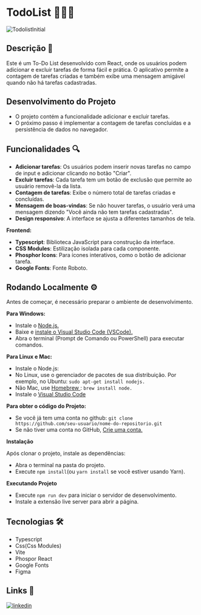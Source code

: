 # TodoList 🧑🏼‍💻

![TodolistInitial](https://github.com/user-attachments/assets/c13e1a47-4571-4c40-8a22-d1833b7337d9)





## Descrição 📎

Este é um To-Do List desenvolvido com React, onde os usuários podem adicionar e excluir tarefas de forma fácil e prática. O aplicativo permite a contagem de tarefas criadas e também exibe uma mensagem amigável quando não há tarefas cadastradas.

## Desenvolvimento do Projeto

- O projeto contém a funcionalidade adicionar e excluir tarefas.
- O próximo passo é implementar a contagem de tarefas concluídas e a persistência de dados no navegador.

## Funcionalidades 🔍
- **Adicionar tarefas**: Os usuários podem inserir novas tarefas no campo de input e adicionar clicando no botão "Criar".
- **Excluir tarefas**: Cada tarefa tem um botão de exclusão que permite ao usuário removê-la da lista.
- **Contagem de tarefas**: Exibe o número total de tarefas criadas e concluídas.
- **Mensagem de boas-vindas**: Se não houver tarefas, o usuário verá uma mensagem dizendo "Você ainda não tem tarefas cadastradas".
- **Design responsivo**: A interface se ajusta a diferentes tamanhos de tela.

**Frontend:**
- **Typescript**: Biblioteca JavaScript para construção da interface.
- **CSS Modules**: Estilização isolada para cada componente.
- **Phosphor Icons**: Para ícones interativos, como o botão de adicionar tarefa.
- **Google Fonts**: Fonte Roboto.
  
## Rodando Localmente ⚙️

Antes de começar, é necessário preparar o ambiente de desenvolvimento.

**Para Windows:**
- Instale o [Node.js.](https://nodejs.org/en)
- Baixe e [instale o Visual Studio Code (VSCode).](https://code.visualstudio.com/)
- Abra o terminal (Prompt de Comando ou PowerShell) para executar comandos.

**Para Linux e Mac:**
- Instale o Node.js:
- No Linux, use o gerenciador de pacotes de sua distribuição. Por exemplo, no Ubuntu: ```sudo apt-get install nodejs.```
- Não Mac, use [Homebrew ](https://brew.sh/): ```brew install node.```
- Instale o [Visual Studio Code](https://code.visualstudio.com/)

**Para obter o código do Projeto:**
- Se você já tem uma conta no github: ```git clone https://github.com/seu-usuario/nome-do-repositorio.git```
- Se não tiver uma conta no GitHub, [Crie uma conta.](https://github.com/)

**Instalação**

Após clonar o projeto, instale as dependências:
- Abra o terminal na pasta do projeto.
- Execute ```npm install```(ou ```yarn install``` se você estiver usando Yarn).

**Executando Projeto**

- Execute ```npm run dev``` para iniciar o servidor de desenvolvimento.
- Instale a extensão live server para abrir a página.

## Tecnologias 🛠️

- Typescript
- Css(Css Modules)
- Vite
- Phospor React
- Google Fonts
- Figma

## Links 🔗 
[![linkedin](https://img.shields.io/badge/linkedin-0A66C2?style=for-the-badge&logo=linkedin&logoColor=white)](https://www.linkedin.com/in/jefferson-silva-2258ab230/)
